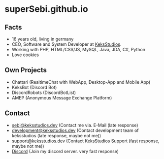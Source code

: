 # superSebi.github.io
## Facts
 - 16 years old, living in germany
 - CEO, Software and System Developer at [KeksStudios](https://keksstudios.dev).
 - Working with PHP, HTML/CSS/JS, MySQL, Java, JDA, C#, Python 
 - Love cookies 
 
 ## Own Projects
  - Chattari (RealtimeChat with WebApp, Desktop-App and Mobile App)
  - KeksBot (Discord Bot)
  - DiscordRobots (DiscordBotList)
  - AMEP (Anonymous Message Exchange Platform)

## Contact
  - sebi@keksstudios.dev (Contact me via. E-Mail (late response)
  - development@keksstudios.dev (Contact development team of keksstudios (late response, maybe not me))
  - support@keksstudios.dev (Contact KeksStudios Support (fast response, maybe not me))
  - [Discord](https://discord.gg/WdHpHYn) (Join my discord server. very fast response)
